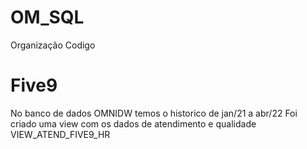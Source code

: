 # OM_SQL
Organização Codigo

# Five9
No banco de dados OMNIDW temos o historico de jan/21 a abr/22
Foi criado uma view com os dados de atendimento e qualidade
VIEW_ATEND_FIVE9_HR
